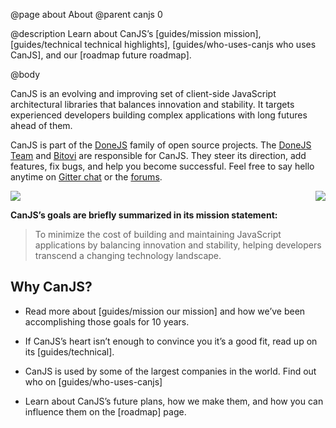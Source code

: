 @page about About
@parent canjs 0

@description
Learn about CanJS’s [guides/mission mission], [guides/technical technical highlights], [guides/who-uses-canjs who uses CanJS], and our [roadmap future roadmap].

@body

CanJS is an evolving and improving set of client-side JavaScript architectural libraries that balances innovation and stability. It targets experienced developers building complex applications with long futures ahead of them.

CanJS is part of the [DoneJS](https://donejs.com/) family of open source projects.  The [DoneJS Team](https://donejs.com/About.html#team) and [Bitovi](https://www.bitovi.com) are responsible for CanJS. They steer its direction, add features, fix bugs, and help you become successful. Feel free to say hello anytime on [Gitter chat](https://gitter.im/canjs/canjs) or the [forums](http://forums.donejs.com/c/canjs).

<img srcset="../docs/images/home/Home-Tortoise-bw.png 1x, ../docs/images/home/Home-Tortoise-bw-x2.png 2x" src="../docs/images/home/Home-Tortoise-bw.png" style="float: right;">

<img srcset="../docs/images/home/Home-Hare-bw.png 1x, ../docs/images/home/Home-Hare-bw-x2.png 2x" src="../docs/images/home/Home-Tortoise-bw.png">

**CanJS’s goals are briefly summarized in its mission statement:**

> To minimize the cost of building and maintaining JavaScript applications by balancing innovation and stability, helping developers transcend a changing technology landscape.

## Why CanJS?

* Read more about [guides/mission our mission] and how we’ve been accomplishing those goals for 10 years.

* If CanJS’s heart isn’t enough to convince you it’s a good fit, read up on its [guides/technical].

* CanJS is used by some of the largest companies in the world. Find out who on [guides/who-uses-canjs]

* Learn about CanJS’s future plans, how we make them, and how you can influence them on the [roadmap] page.
